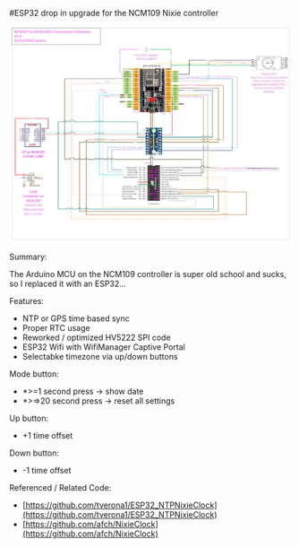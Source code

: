 #ESP32 drop in upgrade for the NCM109 Nixie controller

![schematic](/doc/schematic-ncm109-esp32.jpg?raw=true "schematic")

Summary: 

The Arduino MCU on the NCM109 controller is super old school and sucks, so I replaced it with an ESP32...

Features:

 - NTP or GPS time based sync  
 - Proper RTC usage 
 - Reworked / optimized HV5222 SPI code  
 - ESP32  Wifi with WifiManager Captive Portal 
 - Selectabke timezone via up/down buttons

Mode button:
 - *>=1 second press -> show date 
 - *>=>20 second press -> reset all settings

Up button:
 - +1 time offset
 
Down button:
 - -1 time offset

Referenced / Related Code: 
 - [https://github.com/tverona1/ESP32_NTPNixieClock](https://github.com/tverona1/ESP32_NTPNixieClock)
 - [https://github.com/afch/NixieClock](https://github.com/afch/NixieClock)

